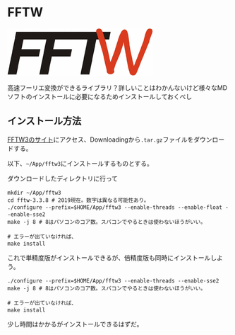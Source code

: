 # FFTW

![](./fftw.png)

高速フーリエ変換ができるライブラリ？詳しいことはわかんないけど様々なMDソフトのインストールに必要になるためインストールしておくべし



## インストール方法

[FFTW3のサイト](http://www.fftw.org/)にアクセス、Downloadingから`.tar.gz`ファイルをダウンロードする。

以下、`~/App/fftw3`にインストールするものとする。

ダウンロードしたディレクトリに行って

```shell
mkdir ~/App/fftw3
cd fftw-3.3.8 # 2019現在。数字は異なる可能性あり。
./configure --prefix=$HOME/App/fftw3 --enable-threads --enable-float --enable-sse2
make -j 8 # 8はパソコンのコア数。スパコンでやるときは使わないほうがいい。

# エラーが出ていなければ、
make install
```

これで単精度版がインストールできるが、倍精度版も同時にインストールしよう。

```shell
./configure --prefix=$HOME/App/fftw3 --enable-threads --enable-sse2
make -j 8 # 8はパソコンのコア数。スパコンでやるときは使わないほうがいい。

# エラーが出ていなければ、
make install
```

少し時間はかかるがインストールできるはずだ。

